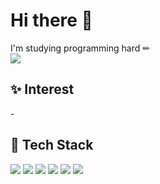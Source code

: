 # Hi there 👋
I'm studying programming hard ✏ 
<br>
<img src="https://img.shields.io/badge/Tech%20Blog-#EA4AAA?style=flat-square&logo=GitHub&logoColor=white"/>
<h2>✨ Interest</h2>
- 
<h2>🔨 Tech Stack</h2>

<div>
  <img src="https://img.shields.io/badge/Python-3766AB?style=flat-square&logo=Python&logoColor=white"/>
  <img src="https://img.shields.io/badge/R-276DC3?style=flat-square&logo=R&logoColor=white"/>
  <img src="https://img.shields.io/badge/MySQL-FFAD00?style=flat-square&logo=MySQL&logoColor=white"/>
  <img src="https://img.shields.io/badge/HTML-E34F26?style=flat-square&logo=HTML5&logoColor=white"/>
  <img src="https://img.shields.io/badge/CSS-1572B6?style=flat-square&logo=CSS3&logoColor=white"/>
  <img src="https://img.shields.io/badge/JAVA-007396?style=flat-square&logo=JAVA&logoColor=white"/>
</div>
